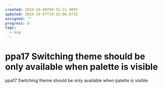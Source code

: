 ```yaml
---
created: 2024-10-06T09:31:11.409Z
updated: 2024-10-07T10:12:06.673Z
assigned: ""
progress: 0
tags:
  - bug
---
```


# ppa17 Switching theme should be only available when palette is visible

ppa17 Switching theme should be only available when palette is visible
